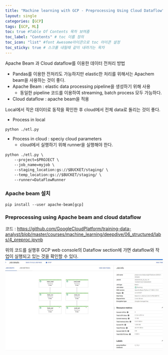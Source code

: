```yaml
---
title: "Machine learning with GCP - Preprocessing Using Cloud Dataflow"
layout: single
categories: [GCP]
tags: [GCP, ML]
toc: true #Table Of Contents 목차 보여줌
toc_label: "Contents" # toc 이름 정의
toc_icon: "list" #font Awesome아이콘으로 toc 아이콘 설정
toc_sticky: true # 스크롤 내릴때 같이 내려가는 목차
---
```

Apache Beam 과 Cloud dataflow를 이용한 데이터 전처리 방법
- Pandas를 이용한 전처리도 가능하지만 elastic한 처리를 위해서는 Apachem beam을 사용하는 것이 좋다.
- Apache Beam : elastic data processing pipeline을 생성하기 위해 사용
	- 동일한 pipeline 코드를 이용하여 streaming, batch process 모두 가능하다.
- Cloud dataflow : apache beam을 적용

Local에서 작은 데이터로 동작을 확인한 후 cloud에서 전체 data로 돌리는 것이 좋다.
- Process in local
```
python ./etl.py
```
- Process in cloud : speciy cloud parameters
	- cloud에서 실행하기 위해 runner을 실행해야 한다.
```
python ./etl.py \
	--project=$PROJECT \
	--job_name=myjob \
	--staging_location:gs://$BUCKET/staging/ \
	--temp_location:gs://$BUCKET/staging/ \
	--runner=DataFlowRunner
```

### Apache beam 설치 
```
pip install --user apache-beam[gcp]
```

### Preprocessing using Apache beam and cloud dataflow

코드 : <https://github.com/GoogleCloudPlatform/training-data-analyst/blob/master/courses/machine_learning/deepdive/06_structured/labs/4_preproc.ipynb>

위의 코드를 실행후 GCP web console의 Dataflow section에 가면 dataflow와 작업이 실행되고 있는 것을 확인할 수 있다.
![image](/assets/images/GCP/img_1.JPG)
